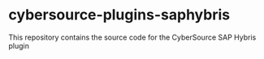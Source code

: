 # cybersource-plugins-saphybris
This repository contains the source code for the CyberSource SAP Hybris plugin
